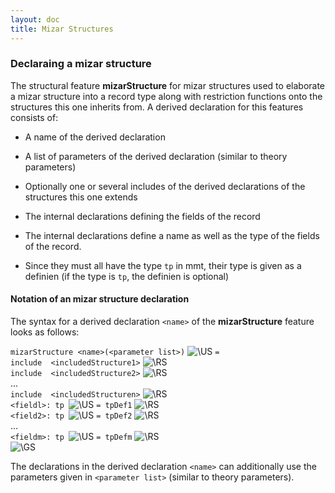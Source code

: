 ```yaml
---
layout: doc
title: Mizar Structures
---
```


### Declaraing a mizar structure
The structural feature **mizarStructure** for mizar structures used to elaborate a mizar structure into a record type along with restriction functions onto the structures this one inherits from. 
A derived declaration for this features consists of:

* A name of the derived declaration
* A list of parameters of the derived declaration (similar to theory parameters)
* Optionally one or several includes of the derived declarations of the structures this one extends
* The internal declarations defining the fields of the record

* The internal declarations define a name as well as the type of the fields of the record.
* Since they must all have the type `tp` in mmt, their type is given as a definien (if the type is `tp`, the definien is optional)

#### Notation of an mizar structure declaration

The syntax for a derived declaration `<name>` of the **mizarStructure** feature looks as follows:

`mizarStructure <name>(<parameter list>)` ![`\US`](../img/US.png) `= `
<br>`include  <includedStructure1>` ![`\RS`](../img/RS.png)
<br>`include  <includedStructure2>` ![`\RS`](../img/RS.png)
<br>...
<br>`include  <includedStructuren>` ![`\RS`](../img/RS.png)
<br>`<fieldl>: tp `![`\US`](../img/US.png)  `= tpDef1` ![`\RS`](../img/RS.png)
<br>`<field2>: tp `![`\US`](../img/US.png)  `= tpDef2` ![`\RS`](../img/RS.png)
<br>...
<br>`<fieldm>: tp `![`\US`](../img/US.png)  `= tpDefm` ![`\RS`](../img/RS.png)
<br>![`\GS`](../img/GS.png)

The declarations in the derived declaration `<name>` can additionally use the parameters given in `<parameter list>` (similar to theory parameters). 
